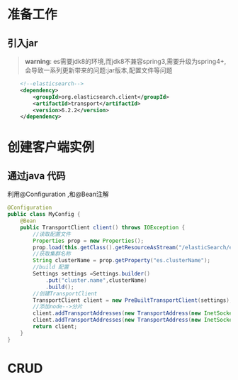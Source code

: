 
# 准备工作

## 引入jar
> **warning**: es需要jdk8的环境,而jdk8不兼容spring3,需要升级为spring4+,会导致一系列更新带来的问题:jar版本,配置文件等问题
```xml
    <!--elasticsearch-->
    <dependency>
        <groupId>org.elasticsearch.client</groupId>
        <artifactId>transport</artifactId>
        <version>6.2.2</version>
    </dependency>
```
# 创建客户端实例

## 通过java 代码

利用@Configuration ,和@Bean注解
```java
@Configuration
public class MyConfig {
    @Bean
    public TransportClient client() throws IOException {
        //读取配置文件
        Properties prop = new Properties();
        prop.load(this.getClass().getResourceAsStream("/elasticSearch/elasticSearch.properties"));
        //获取集群名称
        String clusterName = prop.getProperty("es.clusterName");
        //build 配置
        Settings settings =Settings.builder()
            .put("cluster.name",clusterName)
            .build();
        //创建TransportClient
        TransportClient client = new PreBuiltTransportClient(settings);
        //添加node-->分片
        client.addTransportAddresses(new TransportAddress(new InetSocketAddress("localhost",9300)));
        client.addTransportAddresses(new TransportAddress(new InetSocketAddress("localhost",8300)));
        return client;
    }
}
```

# CRUD

